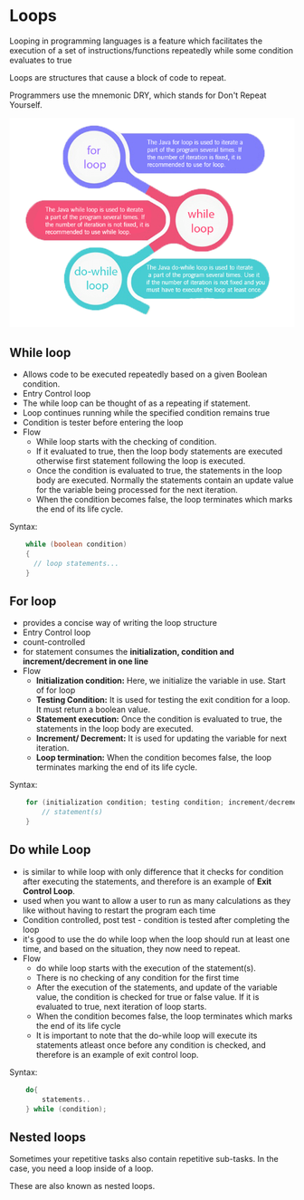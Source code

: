 # Loops

Looping in programming languages is a feature which facilitates the execution of a set of instructions/functions repeatedly while some condition evaluates to true

Loops are structures that cause a block of code to repeat.

Programmers use the mnemonic DRY, which stands for Don't Repeat Yourself.

![for while explanation](for-while-exp.png)

## While loop

* Allows code to be executed repeatedly based on a given Boolean condition.
* Entry Control loop
* The while loop can be thought of as a repeating if statement.
* Loop continues running while the specified condition remains true
* Condition is tester before entering the loop
* Flow
  * While loop starts with the checking of condition.
  * If it evaluated to true, then the loop body statements are executed otherwise first statement following the loop is executed.
  * Once the condition is evaluated to true, the statements in the loop body are executed. Normally the statements contain an update value for the variable being processed for the next iteration.
  * When the condition becomes false, the loop terminates which marks the end of its life cycle.

Syntax:

```java
    while (boolean condition)
    {
      // loop statements...
    }
```

## For loop

* provides a concise way of writing the loop structure
* Entry Control loop
* count-controlled
* for statement consumes the **initialization, condition and increment/decrement in one line**
* Flow
  * **Initialization condition:** Here, we initialize the variable in use. Start of for loop
  * **Testing Condition:** It is used for testing the exit condition for a loop. It must return a boolean value.
  * **Statement execution:** Once the condition is evaluated to true, the statements in the loop body are executed.
  * **Increment/ Decrement:** It is used for updating the variable for next iteration. 
  * **Loop termination:** When the condition becomes false, the loop terminates marking the end of its life cycle.


Syntax:

```java
    for (initialization condition; testing condition; increment/decrement){
        // statement(s)
    }
```

## Do while Loop

* is similar to while loop with only difference that it checks for condition after executing the statements, and therefore is an example of **Exit Control Loop**.
* used when you want to allow a user to run as many calculations as they like without having to restart the program each time
* Condition controlled, post test - condition is tested after completing the loop
* it's good to use the do while loop when the loop should run at least one time, and based on the situation, they now need to repeat.
* Flow
  * do while loop starts with the execution of the statement(s).
  * There is no checking of any condition for the first time
  * After the execution of the statements, and update of the variable value, the condition is checked for true or false value. If it is evaluated to true, next iteration of loop starts.
  * When the condition becomes false, the loop terminates which marks the end of its life cycle
  * It is important to note that the do-while loop will execute its statements atleast once before any condition is checked, and therefore is an example of exit control loop.

Syntax:

```java
    do{
        statements..
    } while (condition);
```

## Nested loops

Sometimes your repetitive tasks also contain repetitive sub-tasks. In the case, you need a loop inside of a loop.

These are also known as nested loops.



